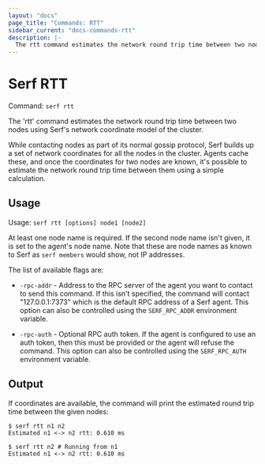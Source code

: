 ```yaml
---
layout: "docs"
page_title: "Commands: RTT"
sidebar_current: "docs-commands-rtt"
description: |-
  The rtt command estimates the network round trip time between two nodes.
---
```


# Serf RTT

Command: `serf rtt`

The 'rtt' command estimates the network round trip time between two nodes using
Serf's network coordinate model of the cluster.

While contacting nodes as part of its normal gossip protocol, Serf builds up a
set of network coordinates for all the nodes in the cluster. Agents cache these,
and once the coordinates for two nodes are known, it's possible to estimate the
network round trip time between them using a simple calculation.

## Usage

Usage: `serf rtt [options] node1 [node2]`

At least one node name is required. If the second node name isn't given, it
is set to the agent's node name. Note that these are node names as known to
Serf as `serf members` would show, not IP addresses.

The list of available flags are:

* `-rpc-addr` - Address to the RPC server of the agent you want to contact
  to send this command. If this isn't specified, the command will contact
  "127.0.0.1:7373" which is the default RPC address of a Serf agent. This option
  can also be controlled using the `SERF_RPC_ADDR` environment variable.

* `-rpc-auth` - Optional RPC auth token. If the agent is configured to use
  an auth token, then this must be provided or the agent will refuse the
  command. This option can also be controlled using the `SERF_RPC_AUTH`
  environment variable.

## Output

If coordinates are available, the command will print the estimated round trip
time between the given nodes:

```
$ serf rtt n1 n2
Estimated n1 <-> n2 rtt: 0.610 ms

$ serf rtt n2 # Running from n1
Estimated n1 <-> n2 rtt: 0.610 ms
```
